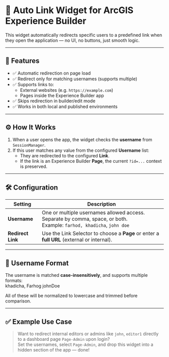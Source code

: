 # 📘 Auto Link Widget for ArcGIS Experience Builder

This widget automatically redirects specific users to a predefined link when they open the application — no UI, no buttons, just smooth logic.

---

## 🚀 Features

- ✅ Automatic redirection on page load  
- ✅ Redirect only for matching usernames (supports multiple)  
- ✅ Supports links to:  
  - External websites (e.g. `https://example.com`)  
  - Pages inside the Experience Builder app  
- ✅ Skips redirection in builder/edit mode  
- ✅ Works in both local and published environments  

---

## ⚙️ How It Works

1. When a user opens the app, the widget checks the **username** from `SessionManager`.  
2. If this user matches any value from the configured **Username** list:  
   - They are redirected to the configured **Link**.  
   - If the link is an Experience Builder **Page**, the current `?id=...` context is preserved.  
  
---

## 🛠 Configuration  
  
| Setting        | Description                                                                  |
|----------------|-----------------------------------------------------------------------------|
| **Username**   | One or multiple usernames allowed access. Separate by comma, space, or both.<br>Example: `farhod, khadicha`, `john doe` |
| **Redirect Link** | Use the Link Selector to choose a **Page** or enter a **full URL** (external or internal). |

---

## 🔐 Username Format

The username is matched **case-insensitively**, and supports multiple formats:  
 khadicha, Farhog johnDoe   

All of these will be normalized to lowercase and trimmed before comparison.

---

## ✅ Example Use Case

> Want to redirect internal editors or admins like `john`, `editor1` directly to a dashboard page `Page-Admin` upon login?  
> Set the usernames, select `Page-Admin`, and drop this widget into a hidden section of the app — done!

